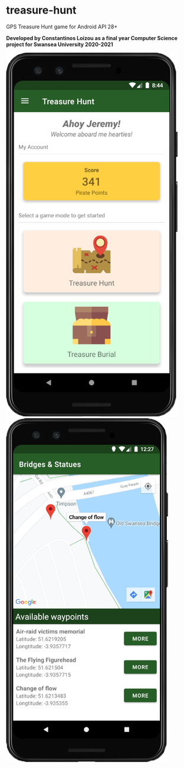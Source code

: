 # treasure-hunt
GPS Treasure Hunt game for Android API 28+

**Developed by Constantinos Loizou as a final year Computer Science project for Swansea University 2020-2021**

![alt text](https://github.com/tefkros777/treasure-hunt/blob/master/Screenshots/dashboard.png?raw=true)
![alt text](https://github.com/tefkros777/treasure-hunt/blob/master/Screenshots/waypoint_list.png)
